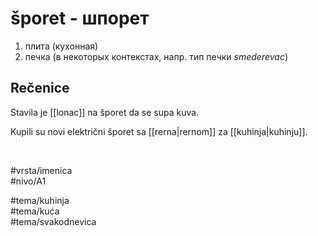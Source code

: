 # šporet - шпорет

1. плита (кухонная)
2. печка (в некоторых контекстах, напр. тип печки *smederevac*)

## Rečenice

Stavila je [[lonac]] na šporet da se supa kuva.

Kupili su novi električni šporet sa [[rerna|rernom]] za [[kuhinja|kuhinju]].

<br>

#vrsta/imenica  
#nivo/A1  

#tema/kuhinja  
#tema/kuća  
#tema/svakodnevica  
